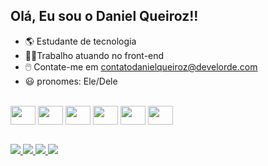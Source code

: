 ## Olá, Eu sou o Daniel Queiroz!!

- 🌎 Estudante de tecnologia
- 👨‍💻Trabalho atuando no front-end
- 🖱️ Contate-me em contatodanielqueiroz@develorde.com
- 😃 pronomes: Ele/Dele
<br>
<div style="display:inline-block>
<img align="center" height="30" width="40" src="https://cdn.jsdelivr.net/gh/devicons/devicon/icons/html5/html5-original.svg"/>
<img align="center" height="30" width="40" src="https://cdn.jsdelivr.net/gh/devicons/devicon/icons/html5/html5-original.svg" />
<img align="center" height="30" width="40" src="https://cdn.jsdelivr.net/gh/devicons/devicon/icons/css3/css3-original.svg" />
<img align="center" height="30" width="40" src="https://cdn.jsdelivr.net/gh/devicons/devicon/icons/javascript/javascript-original.svg" />
<img align="center" height="30" width="40" src="https://cdn.jsdelivr.net/gh/devicons/devicon/icons/mysql/mysql-original-wordmark.svg" />
 <img align="center" height="30" width="40" src="https://cdn.jsdelivr.net/gh/devicons/devicon/icons/canva/canva-original.svg" />
 <img align="center" height="30" width="40" src="https://cdn.jsdelivr.net/gh/devicons/devicon/icons/wordpress/wordpress-plain.svg" />
</div>
<br>



 
<a href="https://instagram.com/develorde" target="_blank"> <img src="https://img.shields.io/badge/Instagram-E4405F?style=for-the-badge&logo=instagram&logoColor=white"> </a>
<a href="https://www.linkedin.com/in/develorde" target="_blank"> <img src="https://img.shields.io/badge/LinkedIn-0077B5?style=for-the-badge&logo=linkedin&logoColor=white"> </a>
<a href="https://develorde.com" target="_blank"> <img src="https://img.shields.io/badge/website-000000?style=for-the-badge&logo=About.me&logoColor=white"> </a>
<a href="https://develorde.com](https://api.whatsapp.com/send?phone=5521979090607&text=Ol%C3%A1,%20Daniel...." target="_blank"> <img src="https://img.shields.io/badge/WhatsApp-25D366?style=for-the-badge&logo=whatsapp&logoColor=white"> </a>
